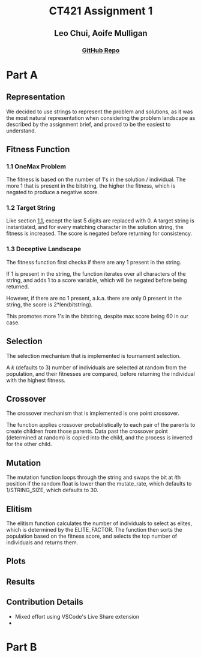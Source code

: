 <div align="center">
<h1> CT421 Assignment 1 </h1>
<h2> Leo Chui, Aoife Mulligan </h2>
<h3><a href="https://www.github.com/czz592/ct421-assignment/">GitHub Repo</a></h3>
</div>

# Part A

## Representation

We decided to use strings to represent the problem and solutions, as it was the most natural representation when considering the problem landscape as described by the assignment brief, and proved to be the easiest to understand.

## Fitness Function

### 1.1 OneMax Problem

The fitness is based on the number of 1's in the solution / individual. The more 1 that is present in the bitstring, the higher the fitness, which is negated to produce a negative score.

### 1.2 Target String

Like section [1.1](report.md#11-onemax-problem), except the last 5 digits are replaced with 0. A target string is instantiated, and for every matching character in the solution string, the fitness is increased. The score is negated before returning for consistency.

### 1.3 Deceptive Landscape

The fitness function first checks if there are any 1 present in the string.

If 1 is present in the string, the function iterates over all characters of the string, and adds 1 to a score variable, which will be negated before being returned. 

However, if there are no 1 present, a.k.a. there are only 0 present in the string, the score is 2*len(bitstring).

This promotes more 1's in the bitstring, despite max score being 60 in our case.

## Selection

The selection mechanism that is implemented is tournament selection. 

A $k$ (defaults to 3) number of individuals are selected at random from the population, and their fitnesses are compared, before returning the individual with the highest fitness.

## Crossover

The crossover mechanism that is implemented is one point crossover.

The function applies crossover probablistically to each pair of the parents to create children from those parents. Data past the crossover point (determined at random) is copied into the child, and the process is inverted for the other child.

## Mutation

The mutation function loops through the string and swaps the bit at $i$th position if the random float is lower than the mutate_rate, which defaults to 1/STRING_SIZE, which defaults to 30.

## Elitism

The elitism function calculates the number of individuals to select as elites, which is determined by the ELITE_FACTOR. The function then sorts the population based on the fitness score, and selects the top number of individuals and returns them.

## Plots



## Results



## Contribution Details

- Mixed effort using VSCode's Live Share extension
- 

# Part B

